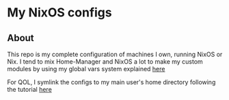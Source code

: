 # My NixOS configs

## About

This repo is my complete configuration of machines I own,
running NixOS or Nix. I tend to mix Home-Manager and NixOS
a lot to make my custom modules by using my global vars system
explained [here](./devices)

For QOL, I symlink the configs to my main user's home
directory following the tutorial [here](https://nixos.wiki/wiki/NixOS_configuration_editors)
